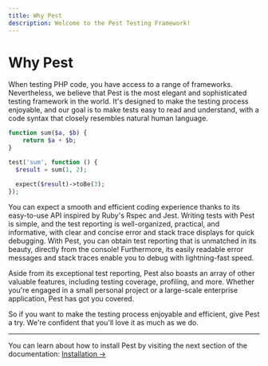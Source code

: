 ```yaml
---
title: Why Pest
description: Welcome to the Pest Testing Framework!
---
```


# Why Pest

When testing PHP code, you have access to a range of frameworks. Nevertheless, we believe that Pest is the most elegant and sophisticated testing framework in the world. It's designed to make the testing process enjoyable, and our goal is to make tests easy to read and understand, with a code syntax that closely resembles natural human language.


```php
function sum($a, $b) {
    return $a + $b;
}

test('sum', function () {
  $result = sum(1, 2);

  expect($result)->toBe(3);
});
```

You can expect a smooth and efficient coding experience thanks to its easy-to-use API inspired by Ruby's Rspec and Jest. Writing tests with Pest is simple, and the test reporting is well-organized, practical, and informative, with clear and concise error and stack trace displays for quick debugging. With Pest, you can obtain test reporting that is unmatched in its beauty, directly from the console! Furthermore, its easily readable error messages and stack traces enable you to debug with lightning-fast speed.

Aside from its exceptional test reporting, Pest also boasts an array of other valuable features, including testing coverage, profiling, and more. Whether you're engaged in a small personal project or a large-scale enterprise application, Pest has got you covered.

So if you want to make the testing process enjoyable and efficient, give Pest a try. We're confident that you'll love it as much as we do.

---

You can learn about how to install Pest by visiting the next section of the documentation: [Installation →](/docs/installation)

